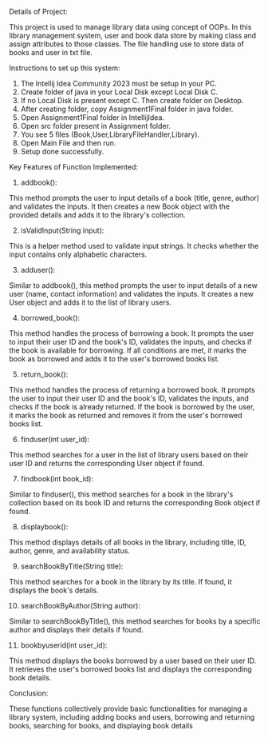 Details of Project:

This project is used to manage library data using concept of OOPs. In this library management system, user and book data store by making class and assign attributes to those classes. The file handling use to store data of books and user in txt file.

Instructions to set up this system:

1) The Intellij Idea  Community 2023 must be setup in your PC.
2) Create folder of java in your Local Disk except Local Disk C.
3) If no Local Disk is present except C. Then create folder on Desktop.
4) After creating folder, copy Assignment1Final folder in java folder.
5) Open Assignment1Final folder in IntellijIdea.
6) Open src folder present in Assignment folder.
7) You see 5 files (Book,User,LibraryFileHandler,Library).
8) Open Main File and then run.
9) Setup done successfully.

Key Features of Function Implemented:

1) addbook():

This method prompts the user to input details of a book (title, genre, author) and validates the inputs. It then creates a new Book object with the provided details and adds it to the library's collection.

2) isValidInput(String input): 

This is a helper method used to validate input strings. It checks whether the input contains only alphabetic characters.

3) adduser(): 

Similar to addbook(), this method prompts the user to input details of a new user (name, contact information) and validates the inputs. It creates a new User object and adds it to the list of library users.

4) borrowed_book(): 

This method handles the process of borrowing a book. It prompts the user to input their user ID and the book's ID, validates the inputs, and checks if the book is available for borrowing. If all conditions are met, it marks the book as borrowed and adds it to the user's borrowed books list.

5) return_book(): 

This method handles the process of returning a borrowed book. It prompts the user to input their user ID and the book's ID, validates the inputs, and checks if the book is already returned. If the book is borrowed by the user, it marks the book as returned and removes it from the user's borrowed books list.

6) finduser(int user_id):

This method searches for a user in the list of library users based on their user ID and returns the corresponding User object if found.

7) findbook(int book_id):

Similar to finduser(), this method searches for a book in the library's collection based on its book ID and returns the corresponding Book object if found.

8) displaybook():

This method displays details of all books in the library, including title, ID, author, genre, and availability status.

9) searchBookByTitle(String title): 

This method searches for a book in the library by its title. If found, it displays the book's details.

10) searchBookByAuthor(String author): 

Similar to searchBookByTitle(), this method searches for books by a specific author and displays their details if found.

11) bookbyuserid(int user_id): 

This method displays the books borrowed by a user based on their user ID. It retrieves the user's borrowed books list and displays the corresponding book details.

Conclusion:

These functions collectively provide basic functionalities for managing a library system, including adding books and users, borrowing and returning books, searching for books, and displaying book details

